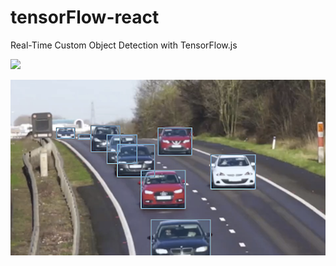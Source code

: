 # tensorFlow-react

Real-Time Custom Object Detection with TensorFlow.js

![](https://github.com/kdncode/tensorFlow-react/blob/master/public/images/starwars_small.gif)

![](https://github.com/kdncode/tensorFlow-react/blob/master/public/images/counting-car.png)
